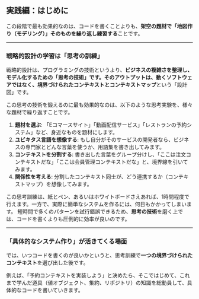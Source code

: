 ## 実践編：はじめに

この段階で最も効果的なのは、コードを書くことよりも、**架空の題材で「地図作り（モデリング）」そのものを繰り返し練習する**ことです。

***

### 戦略的設計の学習は「思考の訓練」

戦略的設計は、プログラミングの技術というより、**ビジネスの複雑さを整理し、モデル化するための「思考の技術」**です。そのアウトプットは、動くソフトウェアではなく、**境界づけられたコンテキスト**と**コンテキストマップ**という「設計図」です。


この思考の技術を鍛えるのに最も効果的なのは、以下のような思考実験を、様々な題材で繰り返すことです。

1.  **題材を選ぶ**: 「Eコマースサイト」「動画配信サービス」「レストランの予約システム」など、身近なものを題材にします。
2.  **ユビキタス言語を想像する**: もし自分がそのサービスの開発者なら、ビジネスの専門家とどんな言葉を使うか、用語集を書き出してみます。
3.  **コンテキストを分割する**: 書き出した言葉をグループ分けし、「ここは注文コンテキストだな」「ここは会員管理コンテキストだな」と、境界線を引いてみます。
4.  **関係性を考える**: 分割したコンテキスト同士が、どう連携するか（コンテキストマップ）を想像してみます。

この思考訓練は、紙とペン、あるいはホワイトボードさえあれば、1時間程度で行えます。一方で、実際に簡単なシステムを作るには、何日もかかってしまいます。
短時間で多くのパターンを試行錯誤できるため、**思考の技術**を磨く上では、コードを書くよりも圧倒的に効率が良いのです。

---
### 「具体的なシステム作り」が活きてくる場面

では、いつコードを書くのが良いかというと、思考訓練で**一つの境界づけられたコンテキスト**を選び出した後です。

例えば、「予約コンテキストを実装しよう」と決めたら、そこではじめて、これまで学んだ道具（値オブジェクト、集約、リポジトリ）の知識を総動員して、具体的なコードを書いていきます。

